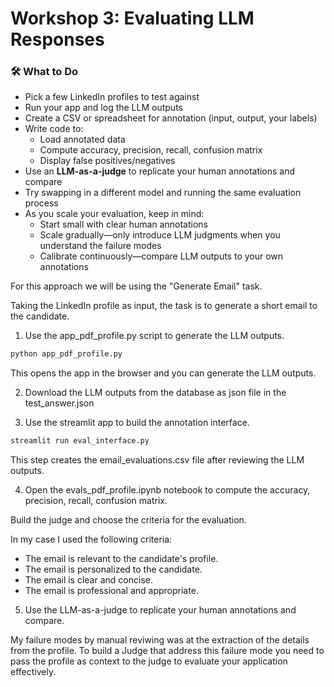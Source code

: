# Workshop 3: Evaluating LLM Responses

### 🛠️ **What to Do**

- Pick a few LinkedIn profiles to test against
- Run your app and log the LLM outputs
- Create a CSV or spreadsheet for annotation (input, output, your labels)
- Write code to:
    - Load annotated data
    - Compute accuracy, precision, recall, confusion matrix
    - Display false positives/negatives
- Use an **LLM-as-a-judge** to replicate your human annotations and compare
- Try swapping in a different model and running the same evaluation process
- As you scale your evaluation, keep in mind:
    - Start small with clear human annotations
    - Scale gradually—only introduce LLM judgments when you understand the failure modes
    - Calibrate continuously—compare LLM outputs to your own annotations


For this approach we will be using the "Generate Email" task.

Taking the LinkedIn profile as input, the task is to generate a short email to the candidate.

1. Use the app_pdf_profile.py script to generate the LLM outputs.

```bash
python app_pdf_profile.py
```

This opens the app in the browser and you can generate the LLM outputs.

2. Download the LLM outputs from the database as json file in the test_answer.json

3. Use the streamlit app to build the annotation interface.

```bash
streamlit run eval_interface.py
```
This step creates the email_evaluations.csv file after reviewing the LLM outputs.

4. Open the evals_pdf_profile.ipynb notebook to compute the accuracy, precision, recall, confusion matrix.

Build the judge and choose the criteria for the evaluation.

In my case I used the following criteria:

- The email is relevant to the candidate's profile.
- The email is personalized to the candidate.
- The email is clear and concise.
- The email is professional and appropriate.

5. Use the LLM-as-a-judge to replicate your human annotations and compare.

My failure modes by manual reviwing was at the extraction of the details from the profile. To build a Judge that address this failure mode you need to pass the profile as context to the judge to evaluate your application effectively.